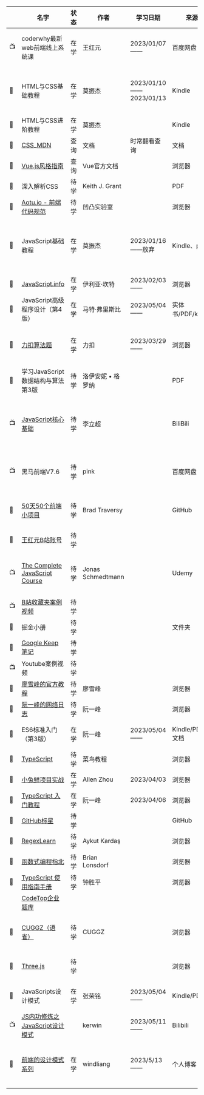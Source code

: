 |      | **名字**                                                     | **状态** | **作者**           | **学习日期**           | **来源**          | **类型** | **类别**       | **评分** | **课堂笔记**                                                 | **备注**                                                    |                                                              |
| ---- | ------------------------------------------------------------ | -------- | ------------------ | ---------------------- | ----------------- | -------- | -------------- | -------- | ------------------------------------------------------------ | ----------------------------------------------------------- | ------------------------------------------------------------ |
| 📺    | coderwhy最新web前端线上系统课                                | 在学     | 王红元             | 2023/01/07——           | 百度网盘          | 视频课程 | 前端           | 4.6      | 在整理                                                       | 王老师讲的很好，为了转行找工作，加油~                       |                                                              |
| 📖    | HTML与CSS基础教程                                            | 在学     | 莫振杰             | 2023/01/10——2023/01/13 | Kindle            | 书       | HTML、CSS      | 3.5      | 放弃                                                         | 第一遍，大概过了一下课程内容、此门还是以实战为主。          | 豆瓣评分：无                                                 |
| 📖    | HTML与CSS进阶教程                                            | 在学     | 莫振杰             |                        | Kindle            | 书       | HTML、CSS      | 3.8      | 放弃                                                         | 感觉不如看官方文档                                          | 豆瓣评分：8.4                                                |
| 🔗    | [CSS_MDN](https://developer.mozilla.org/zh-CN/docs/Web/CSS)  | 查询     | 文档               | 时常翻看查询           | 文档              | 文档     | HTML、CSS      | 4.8      |                                                              |                                                             |                                                              |
| 🔗    | [Vue.js风格指南](https://v2.cn.vuejs.org/v2/style-guide/index.html#优先级-C-的规则：推荐-将选择和认知成本最小化) | 查询     | Vue官方文档        |                        | 浏览器            | 文档     | Vue            |          |                                                              |                                                             |                                                              |
| 📖    | 深入解析CSS                                                  | 待学     | Keith J.  Grant    |                        | PDF               | 书       | CSS            | 4.5      |                                                              |                                                             | 豆瓣评分：9.3                                                |
| 🔗    | [Aotu.io - 前端代码规范](https://guide.aotu.io/)             | 待学     | 凹凸实验室         |                        | 浏览器            | 文档     | 前端           | 4.5      |                                                              |                                                             |                                                              |
| 📖    | JavaScript基础教程                                           | 在学     | 莫振杰             | 2023/01/16——放弃       | Kindle、pdf       | 书       | JavaScript     | 3.8      | 放弃                                                         | 在火车上看了45%，相对基础，容易理解，对新手较为友好。       | 豆瓣评分：0.0                                                |
| 🔗    | [JavaScript.info](https://javascript.info/)                  | 在学     | 伊利亚·坎特        | 2023/02/03——           | 浏览器            | 文档     | JavaScript     | 4.6      |                                                              |                                                             |                                                              |
| 📕    | JavaScript高级程序设计（第4版）                              | 在学     | 马特·弗里斯比      | 2023/05/04——           | 实体书/PDF/kindle | 出版书   | JavaScript     | 4.5      |                                                              |                                                             | 2023/02/15于京东购入                                         |
| 🔗    | [力扣算法题](https://leetcode.cn/)                           | 在学     | 力扣               | 2023/03/29——           | 浏览器            | 题库     | 算法           | 4.5      | [整理](onenote:数据结构与算法.one#📝 一、力扣（100）&section-id={4DC55E50-8DF7-4FE9-8F59-4FAB8C5C53C5}&page-id={C90F0888-7D84-496A-A0E9-4077B91F3869}&end&base-path=https://d.docs.live.net/87b463abf18b2b35/Documents/Front-end) | 20/day                                                      |                                                              |
| 📖    | 学习JavaScript数据结构与算法第3版                            | 待学     | 洛伊安妮 •  格罗纳 |                        | PDF               | 算法     | JavaScript算法 | 4.5      |                                                              |                                                             |                                                              |
| 📺    | [JavaScript核心基础](https://www.bilibili.com/video/BV1mG411h7aD?p=57&vd_source=e7eedb50bbd309067b087de62f6ab4b2) | 待学     | 李立超             |                        | BiliBili          | 视频课程 | JavaScript     | 3.9      |                                                              | 听了这门课程讲的对象，越听越糊涂，没有王红元老师讲得好      |                                                              |
| 📺    | 黑马前端V7.6                                                 | 待学     | pink               |                        | 百度网盘          | 视频课程 | 前端           | 4.2      |                                                              | 查漏补缺                                                    |                                                              |
| 🔗    | [50天50个前端小项目](onenote:案例实战.one#50天50个小项目&section-id={D6A20A6E-679A-47C4-A7DD-144F3D3A7019}&page-id={1C8E1196-59FD-4D31-80A0-428BD51DBCB6}&end&base-path=https://d.docs.live.net/87b463abf18b2b35/Documents/Front-end) | 待学     | Brad  Traversy     |                        | GitHub            | 代码实战 | 前端           |          |                                                              |                                                             |                                                              |
| 🔗    | [王红元B站账号](https://space.bilibili.com/36139192?spm_id_from=333.337.0.0) | 待学     |                    |                        |                   |          |                |          |                                                              |                                                             |                                                              |
| 📺    | [The   Complete JavaScript Course](https://www.bilibili.com/video/BV1vA4y197C7/?spm_id_from=333.999.0.0) | 待学     | Jonas  Schmedtmann |                        | Udemy             | 视频课程 | JavaScript     |          |                                                              | Udemy  上排名第一的畅销 JavaScript 课程！                   | Udemy评分：4.7                                               |
| 📺    | [B站收藏夹案例视频](https://space.bilibili.com/67917226/favlist?fid=1223755126&ftype=create) | 待学     |                    |                        |                   |          |                |          |                                                              |                                                             |                                                              |
| 📖    | 掘金小册                                                     | 待学     |                    |                        | 文件夹            | PDF      | 前端           |          | 在整理                                                       |                                                             |                                                              |
| 🔗    | [Google Keep笔记](https://keep.google.com/u/0/)              | 待学     |                    |                        |                   |          |                |          |                                                              |                                                             |                                                              |
| 📺    | Youtube案例视频                                              | 待学     |                    |                        |                   |          |                |          |                                                              |                                                             |                                                              |
| 🔗    | [廖雪峰的官方教程](https://www.liaoxuefeng.com/)             | 待学     | 廖雪峰             |                        | 浏览器            | 文档     | 全栈           |          |                                                              | [Git教程](https://www.liaoxuefeng.com/wiki/896043488029600) | 已存入[OneNote](onenote:Git（学习）.one#section-id={F0F7179D-DDEF-45DB-BB58-2506DD1B50C8}&end&base-path=https://d.docs.live.net/87b463abf18b2b35/Documents/Front-end) |
| 🔗    | [阮一峰的网络日志](https://www.ruanyifeng.com/blog/)         | 待学     | 阮一峰             |                        | 浏览器            | 文档     | 前端           |          |                                                              | [ES6_入门教程](https://es6.ruanyifeng.com/)                 |                                                              |
| 📖    | ES6标准入门（第3版）                                         | 在学     | 阮一峰             | 2023/05/04——           | Kindle/PDF/文档   | 出版书   | ECMAScript  6  |          |                                                              |                                                             |                                                              |
| 🔗    | [TypeScript](https://www.runoob.com/typescript/ts-tutorial.html) | 待学     | 菜鸟教程           |                        | 浏览器            | 文档     | TypeScript     |          |                                                              |                                                             |                                                              |
| 🔗    | [小兔鲜项目实战](https://zhoushugang.gitee.io/erabbit-client-pc-document/) | 在学     | Allen  Zhou        | 2023/04/03             | 浏览器            | 文档     | 案例实战       |          |                                                              |                                                             |                                                              |
| 🔗    | [TypeScript 入门教程](http://ts.xcatliu.com/)                | 在学     | 阮一峰             | 2023/04/06             | 浏览器            | 文档     | TypeScript     | 4.4      |                                                              | TypeScript入门教程                                          |                                                              |
| 🔗    | [GitHub标星](https://github.com/MDoubleQ?tab=stars)          | 待学     |                    |                        | GitHub            | 项目     |                |          |                                                              |                                                             |                                                              |
| 🔗    | [RegexLearn](https://regexlearn.com/zh-cn)                   | 待学     | Aykut  Kardaş      |                        | 浏览器            | 教程     | 正则表达式     |          |                                                              |                                                             |                                                              |
| 🔗    | [函数式编程指北](https://llh911001.gitbooks.io/mostly-adequate-guide-chinese/content/) | 待学     | Brian  Lonsdorf    |                        | 浏览器            | 文档     | JavaScript     |          |                                                              |                                                             |                                                              |
| 🔗    | [TypeScript 使用指南手册](http://www.patrickzhong.com/TypeScript/) | 待学     | 钟胜平             |                        | 浏览器            | 文档     | TypeScript     |          |                                                              |                                                             |                                                              |
|      | [CodeTop企业题库](https://codetop.cc/home)                   |          |                    |                        |                   |          |                |          |                                                              |                                                             |                                                              |
| 🔗    | [CUGGZ（语雀）](https://www.yuque.com/cuggz)                 | 待学     | CUGGZ              |                        | 浏览器            | 个人博客 | 前端           |          |                                                              |                                                             |                                                              |
| 🔗    | [Three.js](http://www.webgl3d.cn/)                           | 待学     |                    |                        | 浏览器            | 文档     | 三维前端       |          |                                                              | 往前端三维可视化发展也可以                                  |                                                              |
| 📖    | JavaScripts设计模式                                          | 在学     | 张荣铭             | 2023/05/04——           | Kindle/PDF        | 出版书   | 前端设计模式   |          |                                                              |                                                             |                                                              |
| 📺    | [JS内功修炼之JavaScript设计模式](https://www.bilibili.com/video/BV1MP4y127kd?p=1&vd_source=e7eedb50bbd309067b087de62f6ab4b2) |          | kerwin             | 2023/05/11——           | Bilibili          | 教程     | 设计模式       |          |                                                              |                                                             |                                                              |
| 🔗    | [前端的设计模式系列](https://pattern.windliang.wang/)        | 在学     | windliang          | 2023/5/13——            | 个人博客          |          |                |          |                                                              | 整理在了40种设计模式总结及实例代码演示                      |                                                              |